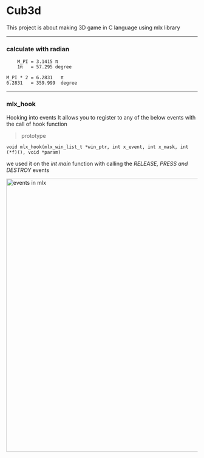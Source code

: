 
# Cub3d
This project is about making 3D game in C language using mlx library
__________________________________________________________________________________________________________________

### calculate with radian
        M_PI = 3.1415 π
        1π   = 57.295 degree
        
    M_PI * 2 = 6.2831   π
    6.2831   = 359.999  degree

_____________________________________________
    
    

### mlx_hook

Hooking into events It allows you to register to any of the below events with the call of hook function

> prototype

    void mlx_hook(mlx_win_list_t *win_ptr, int x_event, int x_mask, int (*f)(), void *param)

we used it on the *int main* function with calling the *RELEASE, PRESS and DESTROY* events

<img width="717" alt="events in mlx" src="https://github.com/realdahh/Cub3d/assets/111651235/356b4041-17c0-48be-90f3-764f5c161853">
